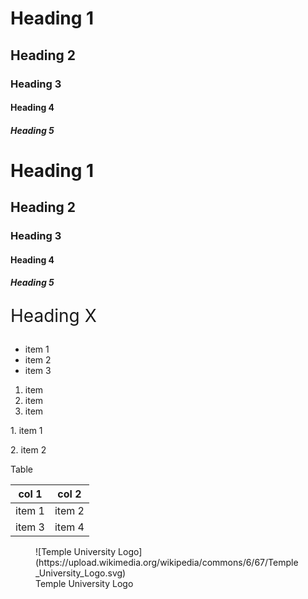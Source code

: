 <!-- comment -->
<!-- Macro Structures -->

# Heading 1
## Heading 2
### Heading 3
#### Heading 4
##### Heading 5

<h1>Heading 1</h1>
<h2>Heading 2</h2>
<h3>Heading 3</h3>
<h4>Heading 4</h4>
<h5>Heading 5</h5>

<p style="font-size:2em">Heading X</p>

<!-- markdown lists: use when lists are needed -->
- item 1
- item 2
- item 3

1. item
2. item
3. item

<p>1. item 1</p>
<p>2. item 2</p>

Table

|col 1|col 2|
|-----|-----|
|item 1|item 2|
|item 3|item 4|

<figure>
![Temple University Logo](https://upload.wikimedia.org/wikipedia/commons/6/67/Temple_University_Logo.svg)
  <figcaption>Temple University Logo</figcaption>
</figure>
